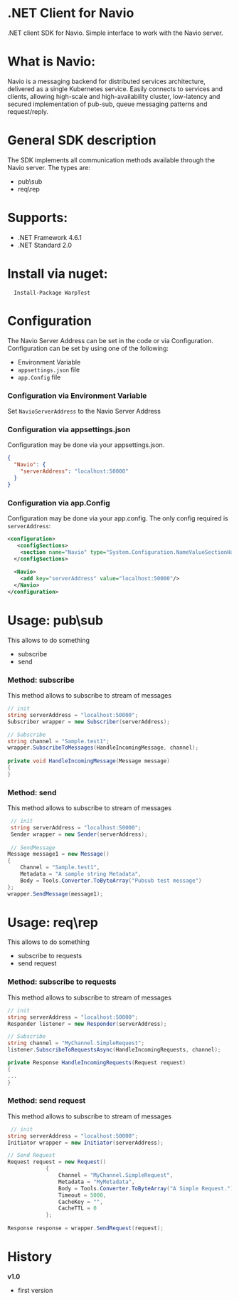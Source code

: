 # .NET Client for Navio
.NET client SDK for Navio. Simple interface to work with the Navio server.

# What is Navio:
Navio is a messaging backend for distributed services architecture, delivered as a single Kubernetes service. Easily connects to services and clients, allowing high-scale and high-availability cluster, low-latency and secured implementation of pub-sub, queue messaging patterns and request/reply.

# General SDK description
The SDK implements all communication methods available through the Navio server.
The types are:
- pub\sub
- req\rep

# Supports:
- .NET Framework 4.6.1
- .NET Standard 2.0

# Install via nuget:
```
  Install-Package WarpTest
```
# Configuration
The Navio Server Address can be set in the code or via Configuration.
Configuration can be set by using one of the following:
- Environment Variable
- `appsettings.json` file
- `app.Config` file

### Configuration via Environment Variable
 Set `NavioServerAddress` to the Navio Server Address

### Configuration via appsettings.json
Configuration may be done via your appsettings.json.
```JSON
{
  "Navio": {
    "serverAddress": "localhost:50000"
  }
}
```

### Configuration via app.Config
Configuration may be done via your app.config. The only config required is `serverAddress`:
```xml
<configuration>  
   <configSections>  
    <section name="Navio" type="System.Configuration.NameValueSectionHandler"/>      
  </configSections>  
    
  <Navio>  
    <add key="serverAddress" value="localhost:50000"/>
  </Navio>  
</configuration>
```

# Usage: pub\sub
This allows to do something
- subscribe
- send

### Method: subscribe
This method allows to subscribe to stream of messages

```C#
// init
string serverAddress = "localhost:50000";
Subscriber wrapper = new Subscriber(serverAddress);

// Subscribe
string channel = "Sample.test1";
wrapper.SubscribeToMessages(HandleIncomingMessage, channel);
            
private void HandleIncomingMessage(Message message)
{
}
```

### Method: send
This method allows to subscribe to stream of messages

```C#
 // init
 string serverAddress = "localhost:50000";
 Sender wrapper = new Sender(serverAddress);
 
 // SendMessage
Message message1 = new Message()
{
    Channel = "Sample.test1",
    Metadata = "A sample string Metadata",
    Body = Tools.Converter.ToByteArray("Pubsub test message")
};
wrapper.SendMessage(message1);
```

# Usage: req\rep
This allows to do something
- subscribe to requests
- send request

### Method: subscribe to requests
This method allows to subscribe to stream of messages

```C#
// init
string serverAddress = "localhost:50000";
Responder listener = new Responder(serverAddress);

// Subscribe
string channel = "MyChannel.SimpleRequest";
listener.SubscribeToRequestsAsync(HandleIncomingRequests, channel);

private Response HandleIncomingRequests(Request request)
{
...
}

```

### Method: send request
This method allows to subscribe to stream of messages

```C#
 // init
string serverAddress = "localhost:50000";
Initiator wrapper = new Initiator(serverAddress);

// Send Request
Request request = new Request()
            {
                Channel = "MyChannel.SimpleRequest",
                Metadata = "MyMetadata",
                Body = Tools.Converter.ToByteArray("A Simple Request."),
                Timeout = 5000,
                CacheKey = "",
                CacheTTL = 0
            };
            
Response response = wrapper.SendRequest(request);

```

# History
**v1.0**
- first version
